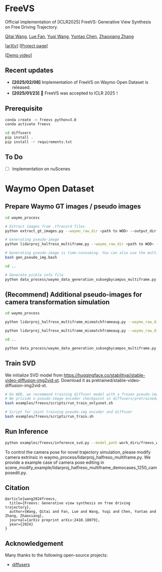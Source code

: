 # FreeVS
Official implementation of [ICLR2025] FreeVS: Generative View Synthesis on Free Driving Trajectory.

[Qitai Wang](https://github.com/esdolo), [Lue Fan](https://lue.fan/), [Yuqi Wang](https://robertwyq.github.io/), [Yuntao Chen](https://scholar.google.com/citations?user=iLOoUqIAAAAJ), [Zhaoxiang Zhang](https://zhaoxiangzhang.net/)


[[arXiv](https://arxiv.org/abs/2410.18079 )] [[Project page](https://freevs24.github.io//)]

[[Demo video](diffusers/demos/12505030131868863688_1740_000_1760_000_FRONT.gif)]

## Recent updates
- **[2025/02/08]** Implementation of FreeVS on Waymo Open Dataset is released.
- **[2025/01/23]** 🎉 FreeVS was accepted to ICLR 2025！


## Prerequisite
```bash
conda create -n freevs python=3.8
conda activate freevs

cd diffusers
pip install .
pip install -r requirements.txt
```

## To Do
- [ ] Implementation on nuScenes

# Waymo Open Dataset  

## Prepare Waymo GT images / pseudo images
```bash
cd waymo_process

# Extract images from .tfrecord files
python extract_gt_images.py --waymo_raw_dir <path to WOD> --output_dir waymo_gtimg_5hz_allseg --interval 2

# Generating pseudo-image
python lidarproj_halfreso_multiframe.py --waymo_raw_dir <path to WOD> --output_dir waymo_pseudoimg_multiframe --interval 2 

# Generating pseudo-image is time-consuming. You can also use the multiprocess script:
bash gen_pseudo_img.bash

cd ..

# Generate pickle info file
python data_process/waymo_data_generation_subsegbycampos_multiframe.py --data_root waymo_process/waymo_gtimg_5hz_allseg/ --pseudoimg_root waymo_process/waymo_pseudoimg_multiframe/ --output_pickle waymo_process/waymo_multiframe_subsegbycampos.pkl
```

## (Recommend) Additional pseudo-images for camera transformation simulation 
```bash
cd waymo_process

python lidarproj_halfreso_multiframe_mismatchframeaug.py --waymo_raw_dir <path to WOD> --output_dir waymo_pseudoimg_multiframe_+4frame --interval 2 --mismatchnframe 4

python lidarproj_halfreso_multiframe_mismatchframeaug.py --waymo_raw_dir <path to WOD> --output_dir waymo_pseudoimg_multiframe_-4frame --interval 2 --mismatchnframe -4

cd ..

python data_process/waymo_data_generation_subsegbycampos_multiframe.py --data_root waymo_process/waymo_gtimg_5hz_allseg/ --pseudoimg_root waymo_process/waymo_pseudoimg_multiframe/ --transformation_simulation --pseudoimg_root_2 waymo_process/waymo_pseudoimg_multiframe_+4frame/ --pseudoimg_root_3 waymo_process/waymo_pseudoimg_multiframe_+4frame/ --output_pickle waymo_process/waymo_multiframe_subsegbycampos_transform_simulation.pkl
```

## Train SVD
We initialize SVD model from https://huggingface.co/stabilityai/stable-video-diffusion-img2vid-xt. Download it as pretrained/stable-video-diffusion-img2vid-xt.
```bash
# On WOD, we recommend training diffuser model with a frozen pseudo-image encoder, which can significantly accelerate model convergence.
# We privide a pseudo-image encoder checkpoint in diffusers/pretrained/.
bash examples/freevs/scripts/run_train_onlyunet.sh

# Script for joint training pseudo-img encoder and diffuser
bash examples/freevs/scripts/run_train.sh
```

## Run Inference
```bash
python examples/freevs/inference_svd.py --model_path work_dirs/freevs_waymo_halfreso_multiframe --img_pickle waymo_process/waymo_multiframe_subsegbycampos.pkl --output_dir rendered_waymo_origin
```
To control the camera pose for novel trajectory simulation, please modify camera extrinsic in waymo_process/lidarproj_halfreso_multiframe.py. We provide a example case of camera pose editing in scene_modify_example/lidarproj_halfreso_multiframe_democases_1250_camposedit.py.

## Citation
```
@article{wang2024freevs,
  title={Freevs: Generative view synthesis on free driving trajectory},
  author={Wang, Qitai and Fan, Lue and Wang, Yuqi and Chen, Yuntao and Zhang, Zhaoxiang},
  journal={arXiv preprint arXiv:2410.18079},
  year={2024}
}
```

## Acknowledgement 
Many thanks to the following open-source projects:
* [diffusers](https://github.com/huggingface/diffusers)
